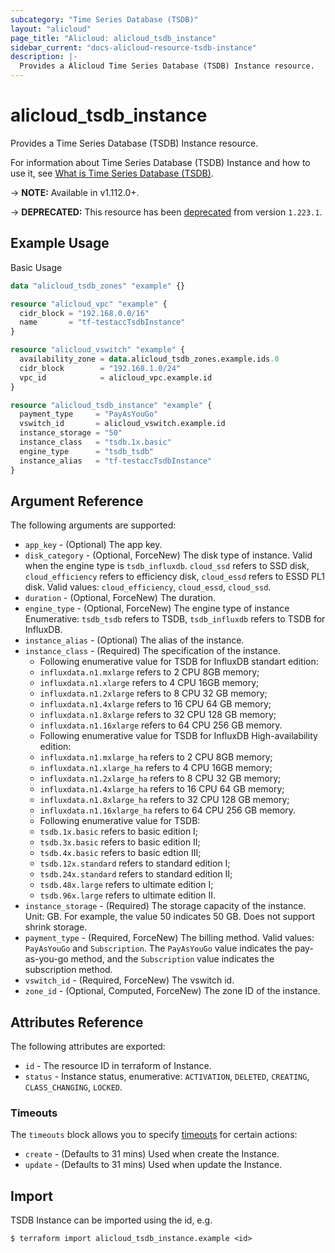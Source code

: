 ```yaml
---
subcategory: "Time Series Database (TSDB)"
layout: "alicloud"
page_title: "Alicloud: alicloud_tsdb_instance"
sidebar_current: "docs-alicloud-resource-tsdb-instance"
description: |-
  Provides a Alicloud Time Series Database (TSDB) Instance resource.
---
```


# alicloud_tsdb_instance

Provides a Time Series Database (TSDB) Instance resource.

For information about Time Series Database (TSDB) Instance and how to use it, see [What is Time Series Database (TSDB)](https://www.alibabacloud.com/help/en/doc-detail/55652.htm).

-> **NOTE:** Available in v1.112.0+.

-> **DEPRECATED:**  This resource has been [deprecated](https://www.alibabacloud.com/en/notice/0313tsdb?_p_lc=1) from version `1.223.1`.

## Example Usage

Basic Usage

```terraform
data "alicloud_tsdb_zones" "example" {}

resource "alicloud_vpc" "example" {
  cidr_block = "192.168.0.0/16"
  name       = "tf-testaccTsdbInstance"
}

resource "alicloud_vswitch" "example" {
  availability_zone = data.alicloud_tsdb_zones.example.ids.0
  cidr_block        = "192.168.1.0/24"
  vpc_id            = alicloud_vpc.example.id
}

resource "alicloud_tsdb_instance" "example" {
  payment_type     = "PayAsYouGo"
  vswitch_id       = alicloud_vswitch.example.id
  instance_storage = "50"
  instance_class   = "tsdb.1x.basic"
  engine_type      = "tsdb_tsdb"
  instance_alias   = "tf-testaccTsdbInstance"
}

```

## Argument Reference

The following arguments are supported:

* `app_key` - (Optional) The app key.
* `disk_category` - (Optional, ForceNew) The disk type of instance. Valid when the engine type is `tsdb_influxdb`. `cloud_ssd` refers to SSD disk, `cloud_efficiency` refers to efficiency disk, `cloud_essd` refers to ESSD PL1 disk. Valid values: `cloud_efficiency`, `cloud_essd`, `cloud_ssd`.
* `duration` - (Optional, ForceNew) The duration.
* `engine_type` - (Optional, ForceNew) The engine type of instance Enumerative: `tsdb_tsdb` refers to TSDB, `tsdb_influxdb` refers to TSDB for InfluxDB️.
* `instance_alias` - (Optional) The alias of the instance.
* `instance_class` - (Required) The specification of the instance. 
    - Following enumerative value for TSDB for InfluxDB️ standart edition:
    - `influxdata.n1.mxlarge` refers to 2 CPU 8GB memory;
    - `influxdata.n1.xlarge` refers to 4 CPU 16GB memory;
    - `influxdata.n1.2xlarge` refers to 8 CPU 32 GB memory;
    - `influxdata.n1.4xlarge` refers to 16 CPU 64 GB memory;
    - `influxdata.n1.8xlarge` refers to 32 CPU 128 GB memory;
    - `influxdata.n1.16xlarge` refers to 64 CPU 256 GB memory. 
    - Following enumerative value for TSDB for InfluxDB High-availability edition:
    - `influxdata.n1.mxlarge_ha` refers to 2 CPU 8GB memory;
    - `influxdata.n1.xlarge_ha` refers to 4 CPU 16GB memory;
    - `influxdata.n1.2xlarge_ha` refers to 8 CPU 32 GB memory;
    - `influxdata.n1.4xlarge_ha` refers to 16 CPU 64 GB memory;
    - `influxdata.n1.8xlarge_ha` refers to 32 CPU 128 GB memory;
    - `influxdata.n1.16xlarge_ha` refers to 64 CPU 256 GB memory. 
    - Following enumerative value for TSDB:
    - `tsdb.1x.basic` refers to basic edition I;
    - `tsdb.3x.basic` refers to basic edition II; 
    - `tsdb.4x.basic` refers to basic edtion III;
    - `tsdb.12x.standard` refers to standard edition I; 
    - `tsdb.24x.standard` refers to standard edition II; 
    - `tsdb.48x.large` refers to ultimate edition I;
    - `tsdb.96x.large` refers to ultimate edition II.
* `instance_storage` - (Required) The storage capacity of the instance. Unit: GB. For example, the value 50 indicates 50 GB. Does not support shrink storage.
* `payment_type` - (Required, ForceNew) The billing method. Valid values: `PayAsYouGo` and `Subscription`. The `PayAsYouGo` value indicates the pay-as-you-go method, and the `Subscription` value indicates the subscription method.
* `vswitch_id` - (Required, ForceNew) The vswitch id.
* `zone_id` - (Optional, Computed, ForceNew) The zone ID of the instance.

## Attributes Reference

The following attributes are exported:

* `id` - The resource ID in terraform of Instance.
* `status` - Instance status, enumerative: `ACTIVATION`, `DELETED`, `CREATING`, `CLASS_CHANGING`, `LOCKED`.

### Timeouts

The `timeouts` block allows you to specify [timeouts](https://www.terraform.io/docs/configuration-0-11/resources.html#timeouts) for certain actions:

* `create` - (Defaults to 31 mins) Used when create the Instance.
* `update` - (Defaults to 31 mins) Used when update the Instance.

## Import

TSDB Instance can be imported using the id, e.g.

```shell
$ terraform import alicloud_tsdb_instance.example <id>
```
